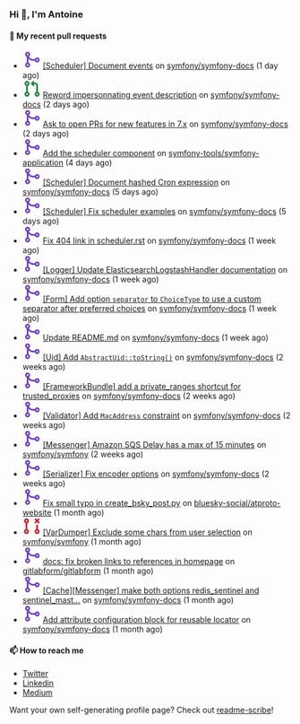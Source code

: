 ### Hi 👋, I'm Antoine

#### 👷 My recent pull requests

- ![](./assets/pr-merged.svg) [[Scheduler] Document events](https://github.com/symfony/symfony-docs/pull/19450) on [symfony/symfony-docs](https://github.com/symfony/symfony-docs) (1 day ago)
- ![](./assets/pr-open.svg) [Reword impersonnating event description](https://github.com/symfony/symfony-docs/pull/19448) on [symfony/symfony-docs](https://github.com/symfony/symfony-docs) (2 days ago)
- ![](./assets/pr-merged.svg) [Ask to open PRs for new features in 7.x](https://github.com/symfony/symfony-docs/pull/19447) on [symfony/symfony-docs](https://github.com/symfony/symfony-docs) (2 days ago)
- ![](./assets/pr-merged.svg) [Add the scheduler component](https://github.com/symfony-tools/symfony-application/pull/26) on [symfony-tools/symfony-application](https://github.com/symfony-tools/symfony-application) (4 days ago)
- ![](./assets/pr-merged.svg) [[Scheduler] Document hashed Cron expression](https://github.com/symfony/symfony-docs/pull/19441) on [symfony/symfony-docs](https://github.com/symfony/symfony-docs) (5 days ago)
- ![](./assets/pr-merged.svg) [[Scheduler] Fix scheduler examples](https://github.com/symfony/symfony-docs/pull/19440) on [symfony/symfony-docs](https://github.com/symfony/symfony-docs) (5 days ago)
- ![](./assets/pr-merged.svg) [Fix 404 link in scheduler.rst](https://github.com/symfony/symfony-docs/pull/19430) on [symfony/symfony-docs](https://github.com/symfony/symfony-docs) (1 week ago)
- ![](./assets/pr-merged.svg) [[Logger] Update ElasticsearchLogstashHandler documentation](https://github.com/symfony/symfony-docs/pull/19417) on [symfony/symfony-docs](https://github.com/symfony/symfony-docs) (1 week ago)
- ![](./assets/pr-merged.svg) [[Form] Add option `separator` to `ChoiceType` to use a custom separator after preferred choices](https://github.com/symfony/symfony-docs/pull/19410) on [symfony/symfony-docs](https://github.com/symfony/symfony-docs) (1 week ago)
- ![](./assets/pr-merged.svg) [Update README.md](https://github.com/symfony/symfony-docs/pull/19409) on [symfony/symfony-docs](https://github.com/symfony/symfony-docs) (1 week ago)
- ![](./assets/pr-merged.svg) [[Uid] Add `AbstractUid::toString()`](https://github.com/symfony/symfony-docs/pull/19386) on [symfony/symfony-docs](https://github.com/symfony/symfony-docs) (2 weeks ago)
- ![](./assets/pr-merged.svg) [[FrameworkBundle] add a private_ranges shortcut for trusted_proxies](https://github.com/symfony/symfony-docs/pull/19385) on [symfony/symfony-docs](https://github.com/symfony/symfony-docs) (2 weeks ago)
- ![](./assets/pr-merged.svg) [[Validator] Add `MacAddress` constraint](https://github.com/symfony/symfony-docs/pull/19383) on [symfony/symfony-docs](https://github.com/symfony/symfony-docs) (2 weeks ago)
- ![](./assets/pr-merged.svg) [[Messenger] Amazon SQS Delay has a max of 15 minutes](https://github.com/symfony/symfony/pull/53441) on [symfony/symfony](https://github.com/symfony/symfony) (2 weeks ago)
- ![](./assets/pr-merged.svg) [[Serializer] Fix encoder options](https://github.com/symfony/symfony-docs/pull/19381) on [symfony/symfony-docs](https://github.com/symfony/symfony-docs) (2 weeks ago)
- ![](./assets/pr-merged.svg) [Fix small typo in create_bsky_post.py](https://github.com/bluesky-social/atproto-website/pull/260) on [bluesky-social/atproto-website](https://github.com/bluesky-social/atproto-website) (1 month ago)
- ![](./assets/pr-closed.svg) [[VarDumper] Exclude some chars from user selection](https://github.com/symfony/symfony/pull/53009) on [symfony/symfony](https://github.com/symfony/symfony) (1 month ago)
- ![](./assets/pr-merged.svg) [docs: fix broken links to references in homepage](https://github.com/gitlabform/gitlabform/pull/653) on [gitlabform/gitlabform](https://github.com/gitlabform/gitlabform) (1 month ago)
- ![](./assets/pr-merged.svg) [[Cache][Messenger] make both options redis_sentinel and sentinel_mast…](https://github.com/symfony/symfony-docs/pull/19241) on [symfony/symfony-docs](https://github.com/symfony/symfony-docs) (1 month ago)
- ![](./assets/pr-merged.svg) [Add attribute configuration block for reusable locator](https://github.com/symfony/symfony-docs/pull/19209) on [symfony/symfony-docs](https://github.com/symfony/symfony-docs) (1 month ago)

#### 📫 How to reach me

- [Twitter](https://twitter.com/a_lamirault)
- [Linkedin](https://www.linkedin.com/in/antoine-lamirault-9a9a9a107/)
- [Medium](https://alamirault.medium.com)

Want your own self-generating profile page? Check out [readme-scribe](https://github.com/muesli/readme-scribe)!
